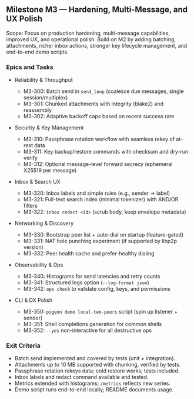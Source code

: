 ## Milestone M3 — Hardening, Multi-Message, and UX Polish

Scope: Focus on production hardening, multi-message capabilities, improved UX, and operational polish. Build on M2 by adding batching, attachments, richer inbox actions, stronger key lifecycle management, and end-to-end demo scripts.

### Epics and Tasks

- Reliability & Throughput
  - M3-300: Batch send in `send_loop` (coalesce due messages, single session/multiplex)
  - M3-301: Chunked attachments with integrity (blake2) and reassembly
  - M3-302: Adaptive backoff caps based on recent success rate

- Security & Key Management
  - M3-310: Passphrase rotation workflow with seamless rekey of at-rest data
  - M3-311: Key backup/restore commands with checksum and dry-run verify
  - M3-312: Optional message-level forward secrecy (ephemeral X25519 per message)

- Inbox & Search UX
  - M3-320: Inbox labels and simple rules (e.g., sender → label)
  - M3-321: Full-text search index (minimal tokenizer) with AND/OR filters
  - M3-322: `inbox redact <id>` (scrub body, keep envelope metadata)

- Networking & Discovery
  - M3-330: Bootstrap peer list + auto-dial on startup (feature-gated)
  - M3-331: NAT hole punching experiment (if supported by libp2p version)
  - M3-332: Peer health cache and prefer-healthy dialing

- Observability & Ops
  - M3-340: Histograms for send latencies and retry counts
  - M3-341: Structured logs option (`--log-format json`)
  - M3-342: `ops check` to validate config, keys, and permissions

- CLI & DX Polish
  - M3-350: `pigeon demo local-two-peers` script (spin up listener + sender)
  - M3-351: Shell completions generation for common shells
  - M3-352: `--yes` non-interactive for all destructive ops

### Exit Criteria

- Batch send implemented and covered by tests (unit + integration).
- Attachments up to 10 MB supported with chunking, verified by tests.
- Passphrase rotation rekeys data; cold restore works; tests included.
- Inbox labels and redact command available and tested.
- Metrics extended with histograms; `/metrics` reflects new series.
- Demo script runs end-to-end locally; README documents usage.


